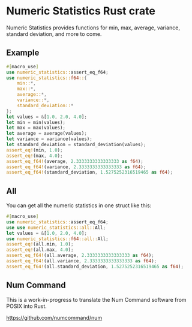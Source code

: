 # Numeric Statistics Rust crate

Numeric Statistics provides functions for min, max, average, variance, standard deviation, and more to come.

## Example

```rust
#[macro_use]
use numeric_statistics::assert_eq_f64;
use numeric_statistics::f64::{
    min::*,
    max::*,
    average::*,
    variance::*, 
    standard_deviation::*
};
let values = &[1.0, 2.0, 4.0];
let min = min(values);
let max = max(values);
let average = average(values);
let variance = variance(values);
let standard_deviation = standard_deviation(values);
assert_eq!(min, 1.0);
assert_eq!(max, 4.0);
assert_eq_f64!(average, 2.3333333333333333 as f64);
assert_eq_f64!(variance, 2.3333333333333333 as f64);
assert_eq_f64!(standard_deviation, 1.5275252316519465 as f64);
```

## All

You can get all the numeric statistics in one struct like this:

```rust
#[macro_use]
use numeric_statistics::assert_eq_f64;
use use numeric_statistics::all::All;
let values = &[1.0, 2.0, 4.0];
use numeric_statistics::f64::all::All;
assert_eq!(all.min, 1.0);
assert_eq!(all.max, 4.0);
assert_eq_f64!(all.average, 2.3333333333333333 as f64);
assert_eq_f64!(all.variance, 2.3333333333333333 as f64);
assert_eq_f64!(all.standard_deviation, 1.5275252316519465 as f64);
```

## Num Command

This is a work-in-progress to translate the Num Command software from POSIX into Rust.

<https://github.com/numcommand/num>
